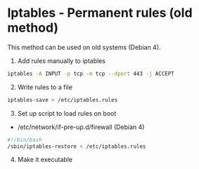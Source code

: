 # Iptables - Permanent rules (old method)

This method can be used on old systems (Debian 4).

1) Add rules manually to iptables
```bash
iptables -A INPUT -p tcp -m tcp --dport 443 -j ACCEPT
```

2) Write rules to a file
```bash
iptables-save > /etc/iptables.rules
```

3) Set up script to load rules on boot
- /etc/network/if-pre-up.d/firewall (Debian 4)
```bash
#!/bin/bash
/sbin/iptables-restore < /etc/iptables.rules
```

4) Make it executable